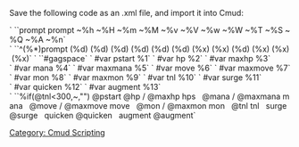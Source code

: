 Save the following code as an .xml file, and import it into Cmud:

<alias name="gagprompt" autoappend="true" id="33">  
` `<value>`prompt prompt ~%h ~%H ~%m ~%M ~%v ~%V ~%w ~%W ~%T ~%S ~%Q ~%A ~%n`</value>  
</alias>  
<trigger priority="950" id="95">  
` `<pattern>`^(%*)prompt (%d) (%d) (%d) (%d) (%d) (%d) (%x) (%x) (%d) (%x) (%x) (%x)`</pattern>  
` `<value>`#gagspace`  
` #var pstart %1`  
` #var hp %2`  
` #var maxhp %3`  
` #var mana %4`  
` #var maxmana %5`  
` #var move %6`  
` #var maxmove %7`  
` #var mon %8`  
` #var maxmon %9`  
` #var tnl %10`  
` #var surge %11`  
` #var quicken %12`  
` #var augment %13`</value>  
</trigger>  
<stat name="prompt" priority="4830" id="483">  
` `<value>`%if(@tnl<300,~<LEVEL GEAR~>,"") @pstart @hp / @maxhp hps   @mana / @maxmana mana   @move / @maxmove move   @mon / @maxmon mon   @tnl tnl   surge @surge   quicken @quicken   augment @augment`</value>  
</stat>

[Category: Cmud Scripting](Category:_Cmud_Scripting "wikilink")
